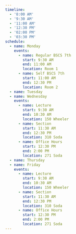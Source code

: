 ```yaml
---
timeline:
  - '8:00 AM'
  - '9:30 AM'
  - '11:00 AM'
  - '12:30 PM'
  - '02:00 PM'
  - '03:30 PM'
schedule:
  - name: Monday
    events:
      - name: Regular BSCS 7th
        start: 9:30 AM
        end: 11:00 AM
        location: Room 1
      - name: Self BSCS 7th
        start: 11:00 AM
        end: 12:30 PM
        location: Room 2
  - name: Tuesday
  - name: Wednesday
    events:
      - name: Lecture
        start: 9:30 AM
        end: 10:30 AM
        location: 150 Wheeler
      - name: Section
        start: 11:30 AM
        end: 12:30 PM
        location: 310 Soda
      - name: Office Hours
        start: 12:30 PM
        end: 2:00 PM
        location: 271 Soda
  - name: Thursday
  - name: Friday
    events:
      - name: Lecture
        start: 9:30 AM
        end: 10:30 AM
        location: 150 Wheeler
      - name: Section
        start: 11:30 AM
        end: 12:30 PM
        location: 310 Soda
      - name: Office Hours
        start: 12:30 PM
        end: 2:00 PM
        location: 271 Soda
---
```

